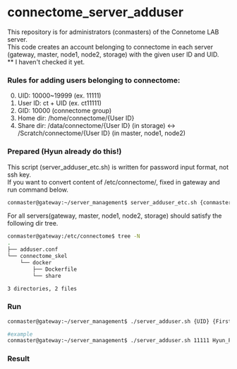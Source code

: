 # connectome_server_adduser
This repository is for administrators (conmasters) of the Connetome LAB server.   
This code creates an account belonging to connectome in each server (gateway, master, node1, node2, storage) with the given user ID and UID.   
** I haven't checked it yet.

### Rules for adding users belonging to connectome:   
0. UID: 10000~19999 (ex. 11111)
1. User ID: ct + UID (ex. ct11111)
2. GID: 10000 (connectome group)
3. Home dir: /home/connectome/{User ID}
4. Share dir: /data/connectome/{User ID} (in storage) <-> /Scratch/connectome/{User ID} (in master, node1, node2)



### Prepared (Hyun already do this!)
This script (server_adduser_etc.sh) is written for password input format, not ssh key.   
If you want to convert content of /etc/connectome/, fixed in gateway and run command below.   
~~~Bash
conmaster@gateway:~/server_management$ server_adduser_etc.sh {conmaster passwd}
~~~

For all servers(gateway, master, node1, node2, storage) should satisfy the following dir tree.
~~~Bash
conmaster@gateway:/etc/connectome$ tree -N
.
├── adduser.conf
└── connectome_skel
    └── docker
        ├── Dockerfile
        └── share

3 directories, 2 files
~~~

### Run

~~~Bash
conmaster@gateway:~/server_management$ ./server_adduser.sh {UID} {First_Lastname no middlename} {conmaster passwd}

#example
conmaster@gateway:~/server_management$ ./server_adduser.sh 11111 Hyun_Park ******
~~~


### Result
